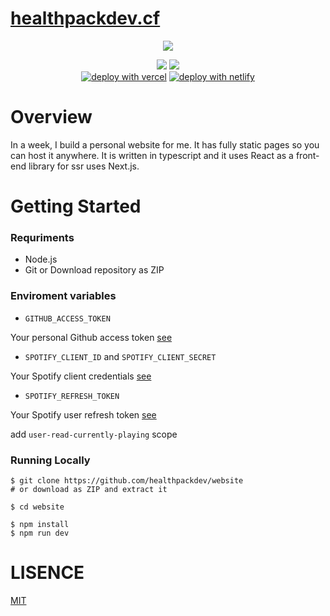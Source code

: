 # [healthpackdev.cf](https://healthpackdev.cf)

<p align="center">
  <img src=".github/preview.png" />
</p>

<p align="center">
 <img src="https://img.shields.io/github/forks/healthpackdev/website?label=Forks&logo=github&style=flat-square">
 <img src="https://img.shields.io/github/stars/healthpackdev/website?label=Stars&logo=github&style=flat-square"><br>
 <a href="https://vercel.com/new/git/external?repository-url=https://github.com/healthpackdev/website"><img alt="deploy with vercel" src="https://vercel.com/button"></a>
 <a href="https://app.netlify.com/start/deploy?repository=https://github.com/healthpackdev/website"><img alt="deploy with netlify" src="https://www.netlify.com/img/deploy/button.svg"></a>
</p>

# Overview

In a week, I build a personal website for me. It has fully static pages so you can host it anywhere. It is written in typescript and it uses React as a front-end library for ssr uses Next.js.

# Getting Started

### Requriments

- Node.js
- Git or Download repository as ZIP

### Enviroment variables

- `GITHUB_ACCESS_TOKEN`

Your personal Github access token [see](https://docs.github.com/en/github/authenticating-to-github/keeping-your-account-and-data-secure/creating-a-personal-access-token)

- `SPOTIFY_CLIENT_ID` and `SPOTIFY_CLIENT_SECRET`

Your Spotify client credentials [see](https://developer.spotify.com/documentation/general/guides/app-settings/)

- `SPOTIFY_REFRESH_TOKEN`

Your Spotify user refresh token [see](https://benwiz.com/blog/create-spotify-refresh-token)

add `user-read-currently-playing` scope

### Running Locally

```shell
$ git clone https://github.com/healthpackdev/website
# or download as ZIP and extract it

$ cd website

$ npm install
$ npm run dev
```

# LISENCE

[MIT](https://github.com/healthpackdev/website/blob/main/LISENCE)

